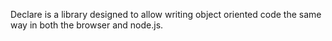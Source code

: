 
Declare is a library designed to allow writing object oriented code the same way in both the browser and node.js.

